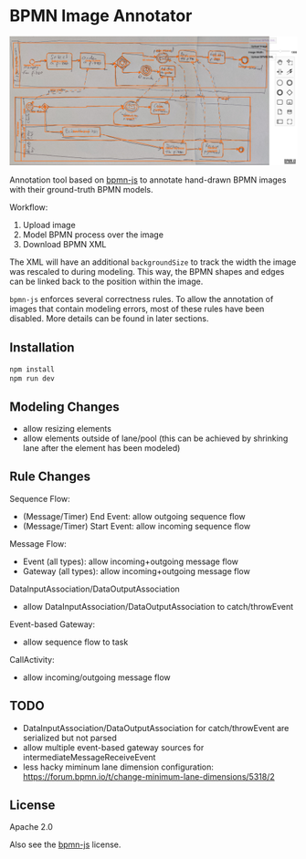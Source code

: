 # BPMN Image Annotator

![BPMN Image Annotator Pizza Example](resources/bpmn-image-annotator-pizza.png)


Annotation tool based on [bpmn-js](https://github.com/bpmn-io/bpmn-js) to annotate hand-drawn BPMN images with their ground-truth BPMN models.

Workflow:
1. Upload image
2. Model BPMN process over the image
3. Download BPMN XML

The XML will have an additional `backgroundSize` to track the width the image was rescaled to during modeling.
This way, the BPMN shapes and edges can be linked back to the position within the image.

`bpmn-js` enforces several correctness rules.
To allow the annotation of images that contain modeling errors, most of these rules have been disabled.
More details can be found in later sections.

## Installation


```
npm install
npm run dev
```

## Modeling Changes

- allow resizing elements
- allow elements outside of lane/pool (this can be achieved by shrinking lane after the element has been modeled)

## Rule Changes

Sequence Flow:
- (Message/Timer) End Event: allow outgoing sequence flow
- (Message/Timer) Start Event: allow incoming sequence flow

Message Flow:
- Event (all types): allow incoming+outgoing message flow
- Gateway (all types): allow incoming+outgoing message flow

DataInputAssociation/DataOutputAssociation
- allow DataInputAssociation/DataOutputAssociation to catch/throwEvent

Event-based Gateway:
- allow sequence flow to task

CallActivity:
- allow incoming/outgoing message flow

## TODO

- DataInputAssociation/DataOutputAssociation for catch/throwEvent are serialized but not parsed
- allow multiple event-based gateway sources for intermediateMessageReceiveEvent
- less hacky miminum lane dimension configuration: https://forum.bpmn.io/t/change-minimum-lane-dimensions/5318/2

## License

Apache 2.0

Also see the [bpmn-js](https://github.com/bpmn-io/bpmn-js) license.
